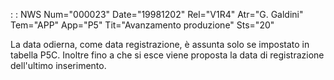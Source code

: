  :  : NWS Num="000023" Date="19981202" Rel="V1R4" Atr="G. Galdini" Tem="APP" App="P5" Tit="Avanzamento produzione" Sts="20"

La data odierna, come data registrazione, è assunta solo se impostato in tabella  P5C. Inoltre fino
a che si esce viene proposta la data di registrazione dell'ultimo inserimento.


